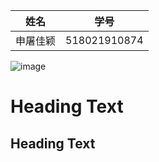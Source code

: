 | 姓名 | 学号 |
|------|------|
|申屠佳颖|518021910874|

![image](https://github.com/shiep18/EIS2020/blob/master/markdowncheatsheet.JPG)

# Heading Text
## Heading Text

